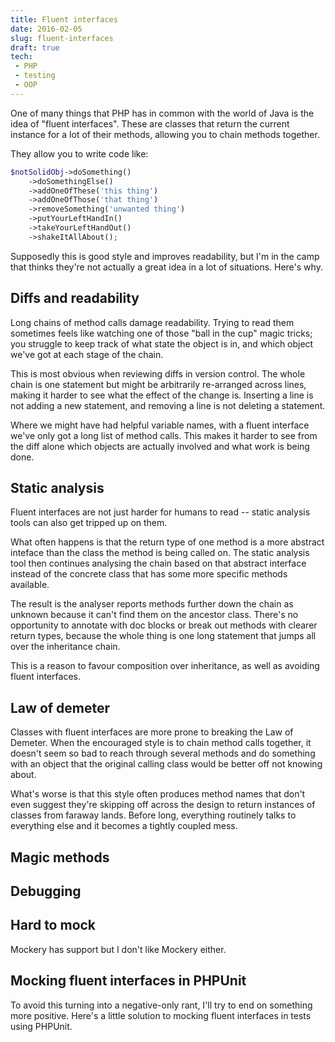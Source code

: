 ```yaml
---
title: Fluent interfaces
date: 2016-02-05
slug: fluent-interfaces
draft: true
tech:
 - PHP
 - testing
 - OOP
---
```


One of many things that PHP has in common with the world of Java is the idea of
"fluent interfaces". These are classes that return the current instance for a
lot of their methods, allowing you to chain methods together.

They allow you to write code like:

```php
$notSolidObj->doSomething()
    ->doSomethingElse()
    ->addOneOfThese('this thing')
    ->addOneOfThose('that thing')
    ->removeSomething('unwanted thing')
    ->putYourLeftHandIn()
    ->takeYourLeftHandOut()
    ->shakeItAllAbout();
```

Supposedly this is good style and improves readability, but I'm in the camp that
thinks they're not actually a great idea in a lot of situations. Here's why.

## Diffs and readability

Long chains of method calls damage readability. Trying to read them sometimes
feels like watching one of those "ball in the cup" magic tricks; you struggle
to keep track of what state the object is in, and which object we've got at each
stage of the chain.

This is most obvious when reviewing diffs in version control. The whole chain
is one statement but might be arbitrarily re-arranged across lines, making it
harder to see what the effect of the change is. Inserting a line is not adding a
new statement, and removing a line is not deleting a statement.

Where we might have had helpful variable names, with a fluent interface we've
only got a long list of method calls. This makes it harder to see from the diff
alone which objects are actually involved and what work is being done.

## Static analysis

Fluent interfaces are not just harder for humans to read -- static analysis
tools can also get tripped up on them.

What often happens is that the return type of one method is a more abstract
inteface than the class the method is being called on. The static analysis tool
then continues analysing the chain based on that abstract interface instead of
the concrete class that has some more specific methods available.

The result is the analyser reports methods further down the chain as unknown
because it can't find them on the ancestor class. There's no opportunity to
annotate with doc blocks or break out methods with clearer return types, because
the whole thing is one long statement that jumps all over the inheritance chain.

This is a reason to favour composition over inheritance, as well as avoiding
fluent interfaces.

## Law of demeter

Classes with fluent interfaces are more prone to breaking the Law of Demeter.
When the encouraged style is to chain method calls together, it doesn't seem so
bad to reach through several methods and do something with an object that the
original calling class would be better off not knowing about.

What's worse is that this style often produces method names that don't even
suggest they're skipping off across the design to return instances of classes
from faraway lands. Before long, everything routinely talks to everything else
and it becomes a tightly coupled mess.

## Magic methods

## Debugging

## Hard to mock

Mockery has support but I don't like Mockery either.

## Mocking fluent interfaces in PHPUnit

To avoid this turning into a negative-only rant, I'll try to end on something
more positive. Here's a little solution to mocking fluent interfaces in tests
using PHPUnit.
